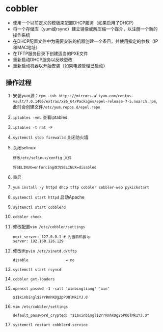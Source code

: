 # cobbler

*  使用一个以前定义的模版来配置DHCP服务（如果启用了DHCP）
* 将一个存储库（yum或rsync）建立镜像或解压缩一个媒介，以注册一个新的操作系统
* 在DHCP配置文件中为需要安装的机器创建一个条目，并使用指定的参数（IP和MAC地址）
* 在TFTP服务目录下创建适当的PXE文件
* 重新启动DHCP服务以反映更改
* 重新启动机器以开始安装（如果电源管理已启动）

## 操作过程

1. 安装yum源：`rpm -ivh https://mirrors.aliyun.com/centos-vault/7.0.1406/extras/x86_64/Packages/epel-release-7-5.noarch.rpm`,此时会创建文件`/etc/yum.repos.d/epel.repo`

2. `iptables -vnL` 查看iptables 

3. `iptables -t nat -F` 

4. `systemctl stop firewalld` 关闭防火墙

5. 关闭selinux

   ```
   修改/etc/selinux/config 文件

   将SELINUX=enforcing改为SELINUX=disabled
   ```

6. 重启

7. `yum install -y httpd dhcp tftp cobbler cobbler-web pykickstart`

8. `systemctl start httpd` 启动Apache

9. `systemctl start cobblerd` 

10. `cobbler check`

11. 修改配置`vim /etc/cobbler/settings`

    ```
    next_server: 127.0.0.1 # 为当前机器ip
    server: 192.168.126.129
    ```

12. 修改tftp`vim /etc/xinetd.d/tftp`

    ```
    disable                 = no
    ```

13. `systemctl start rsyncd`

14. `cobbler get-loaders`

15. `openssl passwd -1 -salt 'xinbingliang' 'xin'`

    ```
    $1$xinbingl$2rrRmhKDg2pPOQlMkIYJ.0
    ```

16. `vim /etc/cobbler/settings`

    ```
    default_password_crypted: "$1$xinbingl$2rrRmhKDg2pPOQlMkIYJ.0"
    ```

17. `systemctl restart cobblerd.service`

